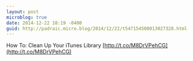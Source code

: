 ```yaml
---
layout: post
microblog: true
date: 2014-12-22 18:19 -0400
guid: http://padraic.micro.blog/2014/12/22/t547154500013027328.html
---
```

How To: Clean Up Your iTunes Library [http://t.co/M8DrVPehCG](http://t.co/M8DrVPehCG)
